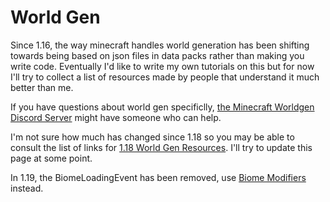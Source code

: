 # World Gen

Since 1.16, the way minecraft handles world generation has been shifting towards being based on json files in data packs rather than making you write code. Eventually I'd like to write my own tutorials on this but for now I'll try to collect a list of resources made by people that understand it much better than me. 

If you have questions about world gen specificlly, [the Minecraft Worldgen Discord Server](https://discord.gg/BuBGds9) might have someone who can help.  

I'm not sure how much has changed since 1.18 so you may be able to consult the list of links for [1.18 World Gen Resources](/o18/world-gen). I'll try to update this page at some point.

In 1.19, the BiomeLoadingEvent has been removed, use [Biome Modifiers](https://forge.gemwire.uk/wiki/Biome_Modifiers) instead.


